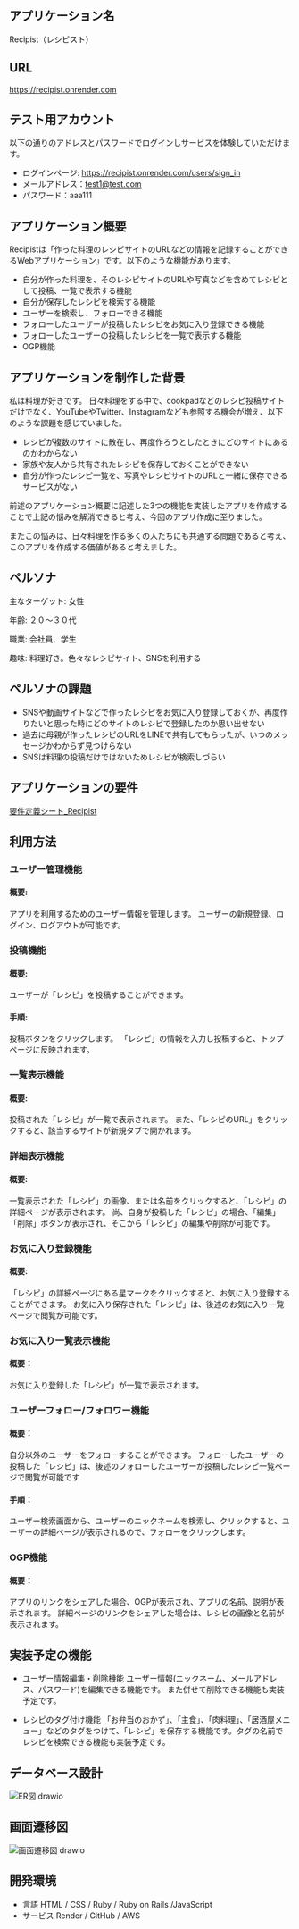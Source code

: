## アプリケーション名
Recipist（レシピスト）

## URL
https://recipist.onrender.com

## テスト用アカウント
以下の通りのアドレスとパスワードでログインしサービスを体験していただけます。
- ログインページ: https://recipist.onrender.com/users/sign_in
- メールアドレス：test1@test.com
- パスワード：aaa111

## アプリケーション概要
Recipistは「作った料理のレシピサイトのURLなどの情報を記録することができるWebアプリケーション」です。以下のような機能があります。

- 自分が作った料理を、そのレシピサイトのURLや写真などを含めてレシピとして投稿、一覧で表示する機能
- 自分が保存したレシピを検索する機能
- ユーザーを検索し、フォローできる機能
- フォローしたユーザーが投稿したレシピをお気に入り登録できる機能
- フォローしたユーザーの投稿したレシピを一覧で表示する機能
- OGP機能

## アプリケーションを制作した背景
私は料理が好きです。
日々料理をする中で、cookpadなどのレシピ投稿サイトだけでなく、YouTubeやTwitter、Instagramなども参照する機会が増え、以下のような課題を感じていました。
- レシピが複数のサイトに散在し、再度作ろうとしたときにどのサイトにあるのかわからない
- 家族や友人から共有されたレシピを保存しておくことができない
- 自分が作ったレシピ一覧を、写真やレシピサイトのURLと一緒に保存できるサービスがない

前述のアプリケーション概要に記述した3つの機能を実装したアプリを作成することで上記の悩みを解消できると考え、今回のアプリ作成に至りました。

またこの悩みは、日々料理を作る多くの人たちにも共通する問題であると考え、このアプリを作成する価値があると考えました。


## ペルソナ
主なターゲット: 女性

年齢: ２０〜３０代

職業: 会社員、学生

趣味: 料理好き。色々なレシピサイト、SNSを利用する

## ペルソナの課題
- SNSや動画サイトなどで作ったレシピをお気に入り登録しておくが、再度作りたいと思った時にどのサイトのレシピで登録したのか思い出せない
- 過去に母親が作ったレシピのURLをLINEで共有してもらったが、いつのメッセージかわからず見つけらない
- SNSは料理の投稿だけではないためレシピが検索しづらい

## アプリケーションの要件
[要件定義シート_Recipist](https://docs.google.com/spreadsheets/d/1ymzvCG_dJD9GH_IznyV5S7Xf6YgoruTtqqOvBvzWBM4/edit#gid=982722306)

## 利用方法
### ユーザー管理機能
#### 概要: 

アプリを利用するためのユーザー情報を管理します。
ユーザーの新規登録、ログイン、ログアウトが可能です。

### 投稿機能
#### 概要: 
ユーザーが「レシピ」を投稿することができます。
#### 手順: 
投稿ボタンをクリックします。
「レシピ」の情報を入力し投稿すると、トップページに反映されます。

### 一覧表示機能
#### 概要: 
投稿された「レシピ」が一覧で表示されます。
また、「レシピのURL」をクリックすると、該当するサイトが新規タブで開かれます。

### 詳細表示機能
#### 概要: 
一覧表示された「レシピ」の画像、または名前をクリックすると、「レシピ」の詳細ページが表示されます。
尚、自身が投稿した「レシピ」の場合、「編集」「削除」ボタンが表示され、そこから「レシピ」の編集や削除が可能です。

### お気に入り登録機能
#### 概要: 
「レシピ」の詳細ページにある星マークをクリックすると、お気に入り登録することができます。
お気に入り保存された「レシピ」は、後述のお気に入り一覧ページで閲覧が可能です。

### お気に入り一覧表示機能
#### 概要：
お気に入り登録した「レシピ」が一覧で表示されます。

### ユーザーフォロー/フォロワー機能
#### 概要：
自分以外のユーザーをフォローすることができます。
フォローしたユーザーの投稿した「レシピ」は、後述のフォローしたユーザーが投稿したレシピ一覧ページで閲覧が可能です
#### 手順：
ユーザー検索画面から、ユーザーのニックネームを検索し、クリックすると、ユーザーの詳細ページが表示されるので、フォローをクリックします。

### OGP機能
#### 概要：
アプリのリンクをシェアした場合、OGPが表示され、アプリの名前、説明が表示されます。
詳細ページのリンクをシェアした場合は、レシピの画像と名前が表示されます。

## 実装予定の機能
- ユーザー情報編集・削除機能
ユーザー情報(ニックネーム、メールアドレス、パスワード)を編集できる機能です。 また併せて削除できる機能も実装予定です。

- レシピのタグ付け機能
「お弁当のおかず」、「主食」、「肉料理」、「居酒屋メニュー」などのタグをつけて、「レシピ」を保存する機能です。タグの名前でレシピを検索できる機能も実装予定です。

## データベース設計
![ER図 drawio](https://github.com/odendayoko/recipist/assets/128268777/b297fd00-1b17-4937-b3cc-1fca5bf4645a)

## 画面遷移図
![画面遷移図 drawio](https://github.com/odendayoko/recipist/assets/128268777/7ec7c682-0472-423b-b903-9396a183bc00)

## 開発環境
- 言語
HTML / CSS / Ruby / Ruby on Rails /JavaScript
- サービス
Render / GitHub / AWS





